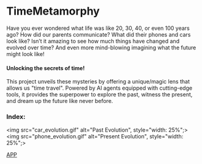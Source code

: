 # TimeMetamorphy

Have you ever wondered what life was like 20, 30, 40, or even 100 years ago? How did our parents communicate? What did their phones and cars look like? 
Isn’t it amazing to see how much things have changed and evolved over time? And even more mind-blowing imagining what the future might look like!

#### **Unlocking the secrets of time!**

This project unveils these mysteries by offering a unique/magic lens that allows us "time travel". Powered by AI agents equipped with cutting-edge tools, it provides the superpower to explore the past, witness the present, and dream up the future like never before.  

### Index:
<img src="car_evolution.gif" alt="Past Evolution", style="width: 25%";> <img src="phone_evolution.gif" alt="Present Evolution", style="width: 25%";>









[APP](https://huggingface.co/spaces/AMfeta99/Object_Evolution_Generator)

